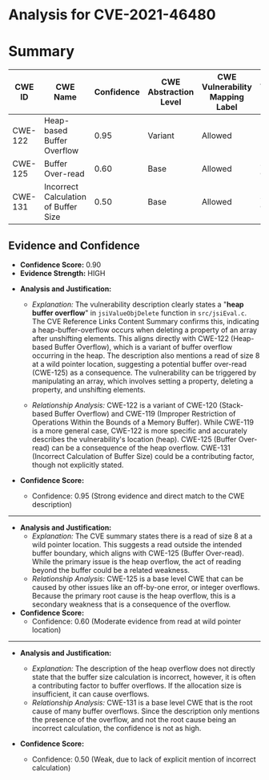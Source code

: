 # Analysis for CVE-2021-46480

# Summary
| CWE ID | CWE Name | Confidence | CWE Abstraction Level | CWE Vulnerability Mapping Label | CWE-Vulnerability Mapping Notes |
|---|---|---|---|---|---|
| CWE-122 | Heap-based Buffer Overflow | 0.95 | Variant | Allowed | Primary CWE |
| CWE-125 | Buffer Over-read | 0.60 | Base | Allowed | Secondary Candidate |
| CWE-131 | Incorrect Calculation of Buffer Size | 0.50 | Base | Allowed | Secondary Candidate |

## Evidence and Confidence

*   **Confidence Score:** 0.90
*   **Evidence Strength:** HIGH

- **Analysis and Justification:**  
  - *Explanation:* The vulnerability description clearly states a "**heap buffer overflow**" in `jsiValueObjDelete` function in `src/jsiEval.c`. The CVE Reference Links Content Summary confirms this, indicating a heap-buffer-overflow occurs when deleting a property of an array after unshifting elements. This aligns directly with CWE-122 (Heap-based Buffer Overflow), which is a variant of buffer overflow occurring in the heap. The description also mentions a read of size 8 at a wild pointer location, suggesting a potential buffer over-read (CWE-125) as a consequence. The vulnerability can be triggered by manipulating an array, which involves setting a property, deleting a property, and unshifting elements.

  - *Relationship Analysis:* CWE-122 is a variant of CWE-120 (Stack-based Buffer Overflow) and CWE-119 (Improper Restriction of Operations Within the Bounds of a Memory Buffer). While CWE-119 is a more general case, CWE-122 is more specific and accurately describes the vulnerability's location (heap). CWE-125 (Buffer Over-read) can be a consequence of the heap overflow. CWE-131 (Incorrect Calculation of Buffer Size) could be a contributing factor, though not explicitly stated.

- **Confidence Score:**
  - Confidence: 0.95 (Strong evidence and direct match to the CWE description)

---
- **Analysis and Justification:**  
  - *Explanation:* The CVE summary states there is a read of size 8 at a wild pointer location. This suggests a read outside the intended buffer boundary, which aligns with CWE-125 (Buffer Over-read). While the primary issue is the heap overflow, the act of reading beyond the buffer could be a related weakness.
  - *Relationship Analysis:* CWE-125 is a base level CWE that can be caused by other issues like an off-by-one error, or integer overflows. Because the primary root cause is the heap overflow, this is a secondary weakness that is a consequence of the overflow.
- **Confidence Score:**
  - Confidence: 0.60 (Moderate evidence from read at wild pointer location)

---
- **Analysis and Justification:**  
  - *Explanation:* The description of the heap overflow does not directly state that the buffer size calculation is incorrect, however, it is often a contributing factor to buffer overflows. If the allocation size is insufficient, it can cause overflows.
  - *Relationship Analysis:* CWE-131 is a base level CWE that is the root cause of many buffer overflows. Since the description only mentions the presence of the overflow, and not the root cause being an incorrect calculation, the confidence is not as high.

- **Confidence Score:**
  - Confidence: 0.50 (Weak, due to lack of explicit mention of incorrect calculation)